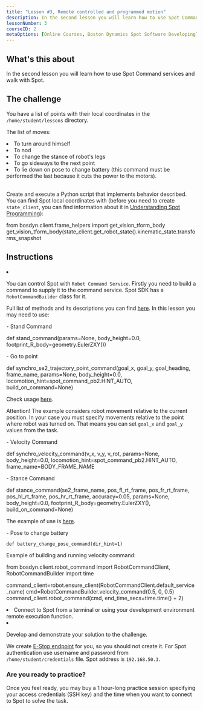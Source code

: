 ```yaml
---
title: "Lesson #3, Remote controlled and programmed motion"
description: In the second lesson you will learn how to use Spot Command services and walk with Spot.
lessonNumber: 3
courseID: 2
metaOptions: [Online Courses, Boston Dynamics Spot Software Developing]
---
```


<section class="container__reg">

## What's this about

In the second lesson you will learn how to use Spot Command services and walk with Spot.

</section>


<section class="container__reg">

## The challenge

You have a list of points with their local coordinates in the <code>/home/student/lessons</code> directory.

The list of moves:

<List>
<li>To turn around himself</li>
<li>To nod</li>
<li>To change the stance of robot's legs</li>
<li>To go sideways to the next point</li>
<li>To lie down on pose to change battery (this command must be performed the last because it cuts the power to the motors).</li>
</List>

<br>

Create and execute a Python script that implements behavior described. You can find Spot local coordinates with (before you need to create <code>state_client</code>, you can find information about it in [Understanding Spot Programming](https://dev.bostondynamics.com/docs/python/understanding_spot_programming)):


<lessonCodeWrapper language="python" codeClass="big-code">
from bosdyn.client.frame_helpers import get_vision_tform_body
get_vision_tform_body(state_client.get_robot_state().kinematic_state.transforms_snapshot
</lessonCodeWrapper>

</section>

<section class="container__reg">

## Instructions

<List type="numbers">

<li>

You can control Spot with <code>Robot Command Service</code>. Firstly you need to build a command to supply it to the command service. Spot SDK has a <code>RobotCommandBuilder</code> class for it.

Full list of methods and its descriptions you can find [here](https://github.com/boston-dynamics/spot-sdk/blob/7ce5c5f31f4e1e45e9ff4be29fb097e258b75919/python/bosdyn-client/src/bosdyn/client/robot_command.py#L593). In this lesson you may need to use:

\- Stand Command 

<lessonCodeWrapper language="python" codeClass="big-code">
def stand_command(params=None, body_height=0.0, footprint_R_body=geometry.EulerZXY())
</lessonCodeWrapper>

\- Go to point 

<lessonCodeWrapper language="python" codeClass="big-code">
def synchro_se2_trajectory_point_command(goal_x, goal_y, goal_heading, frame_name, params=None, body_height=0.0, locomotion_hint=spot_command_pb2.HINT_AUTO, build_on_command=None)
</lessonCodeWrapper>

Check usage [here](https://github.com/boston-dynamics/spot-sdk/blob/master/python/examples/frame_trajectory_command/frame_trajectory_command.py).

Attention! The example considers robot movement relative to the current position. In your case you must specify movements relative to the point where robot was turned on. That means you can set <code>goal_x</code> and  <code>goal_y</code> values from the task.

\- Velocity Command

<lessonCodeWrapper language="python" codeClass="big-code">
def synchro_velocity_command(v_x, v_y, v_rot, params=None, body_height=0.0, locomotion_hint=spot_command_pb2.HINT_AUTO, frame_name=BODY_FRAME_NAME
</lessonCodeWrapper>

\- Stance Command

<lessonCodeWrapper language="python" codeClass="big-code">
def stance_command(se2_frame_name, pos_fl_rt_frame, pos_fr_rt_frame, pos_hl_rt_frame, pos_hr_rt_frame, accuracy=0.05, params=None, body_height=0.0, footprint_R_body=geometry.EulerZXY(), build_on_command=None)
</lessonCodeWrapper>

The example of use is [here](https://github.com/boston-dynamics/spot-sdk/blob/91ed30607264e795699995d6d7834ba0c8a94d36/python/examples/stance/stance_in_place.py).


\- Pose to change battery

<code>def battery_change_pose_command(dir_hint=1)</code>

Example of building and running velocity command:

<lessonCodeWrapper language="python" codeClass="big-code">
from bosdyn.client.robot_command import RobotCommandClient, RobotCommandBuilder
import time

command_client=robot.ensure_client(RobotCommandClient.default_service_name)
cmd=RobotCommandBuilder.velocity_command(0.5, 0, 0.5)
command_client.robot_command(cmd, end_time_secs=time.time() + 2)
</lessonCodeWrapper>

</li>

<li>
Connect to Spot from a terminal or using your development environment remote execution function.
</li>

<li>

Develop and demonstrate your solution to the challenge.

We create [E-Stop endpoint](https://dev.bostondynamics.com/python/examples/estop/readme) for you, so you should not create it. For Spot authentication use username and password from <code>/home/student/credentials</code> file. Spot address is <code>192.168.50.3</code>.

</li>

</List>
</section>

<section class="container__reg">

### Are you ready to practice?

Once you feel ready, you may buy a 1 hour-long practice session specifying your access credentials (SSH key) and the time when you want to connect to Spot to solve the task.

##### <LessonButtonLink src="https://dapp.spot-sdk.education/#/checkout" text="Rent a spot" />

</section>